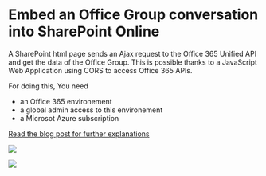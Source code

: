 # Embed an Office Group conversation into SharePoint Online

A SharePoint html page sends an Ajax request to the Office 365 Unified API and get the data of the Office Group.
This is possible thanks to a JavaScript Web Application using CORS to access Office 365 APIs. 

For doing this, You need 
<ul>
<li>an Office 365 environement</li>
<li>a global admin access to this environement</li>
<li>a Microsot Azure subscription</li>
</ul>

<a href="http://mosshowto.blogspot.fr/2015/11/embed-office-group-sharepoint-online.html">Read the blog post for further explanations</a>

<a href="http://4.bp.blogspot.com/-98AJWK642qk/Vj0Ik6k8-PI/AAAAAAAALp4/nLjhSsLWNbA/s1600/Creating%2Ban%2BOffice%2BApp%2B-%2BMarc%2BCharmois%2B-%2B001%2B-%2BOffice%2BGroup%2BConversation.png" imageanchor="1" ><img border="0"  src="http://4.bp.blogspot.com/-98AJWK642qk/Vj0Ik6k8-PI/AAAAAAAALp4/nLjhSsLWNbA/s1600/Creating%2Ban%2BOffice%2BApp%2B-%2BMarc%2BCharmois%2B-%2B001%2B-%2BOffice%2BGroup%2BConversation.png" /></a>

<a href="http://1.bp.blogspot.com/-XjXeWCImLSI/Vj0I1pcZdxI/AAAAAAAALqA/xLUEqhqnbQk/s1600/Creating%2Ban%2BOffice%2BApp%2B-%2BMarc%2BCharmois%2B-%2B002%2B-%2BOffice%2BGroup%2BConversation%2Bembedded%2Binto%2BSharePoint%2BOnline.png" imageanchor="1" ><img border="0"  src="http://1.bp.blogspot.com/-XjXeWCImLSI/Vj0I1pcZdxI/AAAAAAAALqA/xLUEqhqnbQk/s1600/Creating%2Ban%2BOffice%2BApp%2B-%2BMarc%2BCharmois%2B-%2B002%2B-%2BOffice%2BGroup%2BConversation%2Bembedded%2Binto%2BSharePoint%2BOnline.png" /></a>
